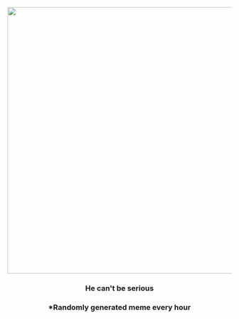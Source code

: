 <p align="center">
        <img src="https://i.redd.it/lzs0l4np3e991.gif" width="600" height="600">
        </p>
        <h3 align="center">He can't be serious</h3>
        <h3 align="center">*Randomly generated meme every hour</h3>
    